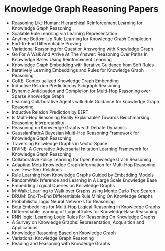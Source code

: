 # Knowledge Graph Reasoning Papers

<ul>

                             

 <li><a target="_blank" href="https://github.com/manjunath5496/Knowledge-Graph-Reasoning-Papers/blob/master/k(1).pdf" style="text-decoration:none;">Reasoning Like Human: Hierarchical Reinforcement Learning for Knowledge Graph Reasoning</a></li>

 <li><a target="_blank" href="https://github.com/manjunath5496/Knowledge-Graph-Reasoning-Papers/blob/master/k(2).pdf" style="text-decoration:none;">Scalable Rule Learning via Learning Representation</a></li>

<li><a target="_blank" href="https://github.com/manjunath5496/Knowledge-Graph-Reasoning-Papers/blob/master/k(3).pdf" style="text-decoration:none;">Anytime Bottom-Up Rule Learning for Knowledge Graph Completion</a></li>
 <li><a target="_blank" href="https://github.com/manjunath5496/Knowledge-Graph-Reasoning-Papers/blob/master/k(4).pdf" style="text-decoration:none;">End-to-End Differentiable Proving</a></li>                              
<li><a target="_blank" href="https://github.com/manjunath5496/Knowledge-Graph-Reasoning-Papers/blob/master/k(5).pdf" style="text-decoration:none;">Variational Reasoning for
Question Answering with Knowledge Graph</a></li>
<li><a target="_blank" href="https://github.com/manjunath5496/Knowledge-Graph-Reasoning-Papers/blob/master/k(6).pdf" style="text-decoration:none;">Go For A Walk And Arrive At The Answer: Reasoning Over Paths In Knowledge Bases Using Reinforcement Learning</a></li>
 <li><a target="_blank" href="https://github.com/manjunath5496/Knowledge-Graph-Reasoning-Papers/blob/master/k(7).pdf" style="text-decoration:none;">Knowledge Graph Embedding with Iterative Guidance from Soft Rules</a></li>

 <li><a target="_blank" href="https://github.com/manjunath5496/Knowledge-Graph-Reasoning-Papers/blob/master/k(8).pdf" style="text-decoration:none;"> Iteratively Learning Embeddings and Rules for Knowledge Graph Reasoning </a></li>
   <li><a target="_blank" href="https://github.com/manjunath5496/Knowledge-Graph-Reasoning-Papers/blob/master/k(9).pdf" style="text-decoration:none;">CoKE: Contextualized Knowledge Graph Embedding</a></li>
  
   
 <li><a target="_blank" href="https://github.com/manjunath5496/Knowledge-Graph-Reasoning-Papers/blob/master/k(10).pdf" style="text-decoration:none;">Inductive Relation Prediction by Subgraph Reasoning </a></li>                              
<li><a target="_blank" href="https://github.com/manjunath5496/Knowledge-Graph-Reasoning-Papers/blob/master/k(11).pdf" style="text-decoration:none;">Dynamic Anticipation and Completion for Multi-Hop Reasoning over Sparse Knowledge Graph</a></li>
<li><a target="_blank" href="https://github.com/manjunath5496/Knowledge-Graph-Reasoning-Papers/blob/master/k(12).pdf" style="text-decoration:none;">Learning Collaborative Agents with Rule Guidance for Knowledge Graph Reasoning</a></li>
<li><a target="_blank" href="https://github.com/manjunath5496/Knowledge-Graph-Reasoning-Papers/blob/master/k(13).pdf" style="text-decoration:none;">Inductive Relation Prediction by BERT</a></li>

<li><a target="_blank" href="https://github.com/manjunath5496/Knowledge-Graph-Reasoning-Papers/blob/master/k(14).pdf" style="text-decoration:none;">Is Multi-Hop Reasoning Really Explainable? Towards Benchmarking Reasoning Interpretability</a></li>
                              
<li><a target="_blank" href="https://github.com/manjunath5496/Knowledge-Graph-Reasoning-Papers/blob/master/k(15).pdf" style="text-decoration:none;">Reasoning on Knowledge Graphs with Debate Dynamics</a></li>

<li><a target="_blank" href="https://github.com/manjunath5496/Knowledge-Graph-Reasoning-Papers/blob/master/k(16).pdf" style="text-decoration:none;">GaussianPath:A Bayesian Multi-Hop Reasoning Framework for Knowledge Graph Reasoning</a></li>

  <li><a target="_blank" href="https://github.com/manjunath5496/Knowledge-Graph-Reasoning-Papers/blob/master/k(17).pdf" style="text-decoration:none;">Traversing Knowledge Graphs in Vector Space</a></li>   
  
<li><a target="_blank" href="https://github.com/manjunath5496/Knowledge-Graph-Reasoning-Papers/blob/master/k(18).pdf" style="text-decoration:none;">DIVINE: A Generative Adversarial Imitation Learning Framework for Knowledge Graph Reasoning</a></li> 

  
<li><a target="_blank" href="https://github.com/manjunath5496/Knowledge-Graph-Reasoning-Papers/blob/master/k(19).pdf" style="text-decoration:none;">Collaborative Policy Learning for Open Knowledge Graph Reasoning</a></li> 

<li><a target="_blank" href="https://github.com/manjunath5496/Knowledge-Graph-Reasoning-Papers/blob/master/k(20).pdf" style="text-decoration:none;">Adapting Meta Knowledge Graph Information for Multi-Hop Reasoning over Few-Shot Relations</a></li>

<li><a target="_blank" href="https://github.com/manjunath5496/Knowledge-Graph-Reasoning-Papers/blob/master/k(21).pdf" style="text-decoration:none;">Rule Learning from Knowledge Graphs Guided by Embedding Models</a></li>
<li><a target="_blank" href="https://github.com/manjunath5496/Knowledge-Graph-Reasoning-Papers/blob/master/k(22).pdf" style="text-decoration:none;">RandomWalk Inference and Learning in A Large Scale Knowledge Base</a></li> 
 <li><a target="_blank" href="https://github.com/manjunath5496/Knowledge-Graph-Reasoning-Papers/blob/master/k(23).pdf" style="text-decoration:none;">Embedding Logical Queries on Knowledge Graphs</a></li> 
 

   <li><a target="_blank" href="https://github.com/manjunath5496/Knowledge-Graph-Reasoning-Papers/blob/master/k(24).pdf" style="text-decoration:none;">M-Walk: Learning to Walk over Graphs using Monte Carlo Tree Search</a></li>
 
   <li><a target="_blank" href="https://github.com/manjunath5496/Knowledge-Graph-Reasoning-Papers/blob/master/k(25).pdf" style="text-decoration:none;">DRUM: End-To-End Differentiable Rule Mining On Knowledge Graphs</a></li>                              
 <li><a target="_blank" href="https://github.com/manjunath5496/Knowledge-Graph-Reasoning-Papers/blob/master/k(26).pdf" style="text-decoration:none;">Probabilistic Logic Neural Networks for Reasoning</a></li>
 <li><a target="_blank" href="https://github.com/manjunath5496/Knowledge-Graph-Reasoning-Papers/blob/master/k(27).pdf" style="text-decoration:none;">Beta Embeddings for Multi-Hop Logical Reasoning in Knowledge Graphs</a></li>
   
 
   <li><a target="_blank" href="https://github.com/manjunath5496/Knowledge-Graph-Reasoning-Papers/blob/master/k(28).pdf" style="text-decoration:none;">Differentiable Learning of Logical Rules for Knowledge Base Reasoning</a></li>
 
   <li><a target="_blank" href="https://github.com/manjunath5496/Knowledge-Graph-Reasoning-Papers/blob/master/k(29).pdf" style="text-decoration:none;">RNN logic: Learning Logic Rules For Reasoning On Knowledge Graphs </a></li>                              

 <li><a target="_blank" href="https://github.com/manjunath5496/Knowledge-Graph-Reasoning-Papers/blob/master/k(30).pdf" style="text-decoration:none;">A Survey on Knowledge Graphs: Representation, Acquisition and Applications</a></li>
 
   <li><a target="_blank" href="https://github.com/manjunath5496/Knowledge-Graph-Reasoning-Papers/blob/master/k(31).pdf" style="text-decoration:none;">Knowledge Reasoning Based on Knowledge Graph</a></li> 
    <li><a target="_blank" href="https://github.com/manjunath5496/Knowledge-Graph-Reasoning-Papers/blob/master/k(32).pdf" style="text-decoration:none;">Variational Knowledge Graph Reasoning</a></li> 

   <li><a target="_blank" href="https://github.com/manjunath5496/Knowledge-Graph-Reasoning-Papers/blob/master/k(33).pdf" style="text-decoration:none;">Reading and Reasoning
with Knowledge Graphs</a></li>                              




  </ul>
  
  
  
